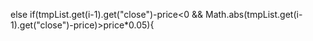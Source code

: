 else if(tmpList.get(i-1).get("close")-price<0 && Math.abs(tmpList.get(i-1).get("close")-price)>price*0.05){
